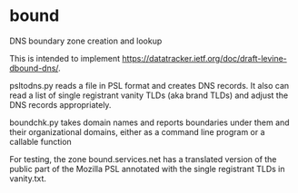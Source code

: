 # bound
DNS boundary zone creation and lookup

This is intended to implement <https://datatracker.ietf.org/doc/draft-levine-dbound-dns/>.

psltodns.py reads a file in PSL format and creates DNS records.  It also can read a list
of single registrant vanity TLDs (aka brand TLDs) and adjust the DNS records appropriately.

boundchk.py takes domain names and reports boundaries under them and their organizational domains, either as a command line program or a callable function

For testing, the zone bound.services.net has a translated version of the public part of
the Mozilla PSL annotated with the single registrant TLDs in vanity.txt.

